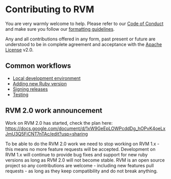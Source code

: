 # Contributing to RVM

You are very warmly welcome to help. Please refer to our [Code of Conduct](code-of-conduct.md) and make sure you follow our [formatting guidelines](formatting.md).

Any and all contributions offered in any form, past present or future are understood to be in complete agreement and acceptance with the [Apache License](LICENSE) v2.0.

## Common workflows

* [Local development environment](local.md)
* [Adding new Ruby version](new-ruby-version.md)
* [Signing releases](sign-releases.md)
* [Testing](testing.md)

## RVM 2.0 work announcement

Work on RVM 2.0 has started, check the plan here:
https://docs.google.com/document/d/1xW9GeEpLOWPcddDg_hOPvK4oeLxJmU3Q5FiCNT7nTAc/edit?usp=sharing

To be able to do the RVM 2.0 work we need to stop working on RVM 1.x -
this means no more feature requests will be accepted.
Development on RVM 1.x will continue to provide bug fixes and
support for new ruby versions as long as RVM 2.0 will not become stable.
RVM is an open source project so any contributions are welcome -
including new features pull requests - as long as they keep compatibility and
do not break anything.
